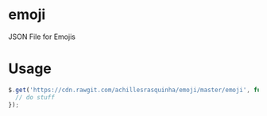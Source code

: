 # emoji
JSON File for Emojis

# Usage
```js
$.get('https://cdn.rawgit.com/achillesrasquinha/emoji/master/emoji', function (data) {
  // do stuff
});
```
